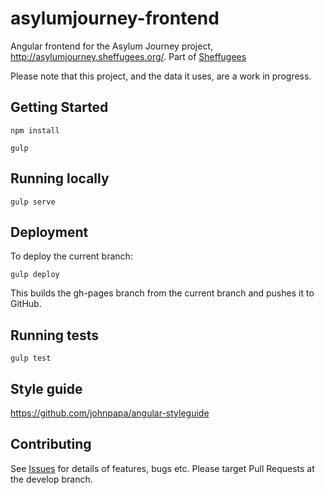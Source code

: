 # asylumjourney-frontend

Angular frontend for the Asylum Journey project, http://asylumjourney.sheffugees.org/. Part of [Sheffugees](http://www.yoomee.com/first-refugee-hackathon)

Please note that this project, and the data it uses, are a work in progress.

## Getting Started

```
npm install

gulp
````

## Running locally

```
gulp serve
```

## Deployment

To deploy the current branch:

```
gulp deploy
```

This builds the gh-pages branch from the current branch and pushes it to GitHub.

## Running tests

```
gulp test
````

## Style guide

https://github.com/johnpapa/angular-styleguide

## Contributing

See [Issues](https://github.com/Sheffugees/asylumjourney-frontend/issues) for details of features, bugs etc.  Please target Pull Requests at the develop branch.
